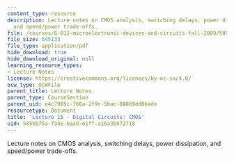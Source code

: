 ```yaml
---
content_type: resource
description: Lecture notes on CMOS analysis, switching delays, power dissipation,
  and speed/power trade-offs.
file: /courses/6-012-microelectronic-devices-and-circuits-fall-2009/585bb75af34ebaad61ffa16a3b972718_MIT6_012F09_lec15.pdf
file_size: 545133
file_type: application/pdf
hide_download: true
hide_download_original: null
learning_resource_types:
- Lecture Notes
license: https://creativecommons.org/licenses/by-nc-sa/4.0/
ocw_type: OCWFile
parent_title: Lecture Notes
parent_type: CourseSection
parent_uid: e4c7985c-766a-2f9c-5bac-08869dd8bade
resourcetype: Document
title: 'Lecture 15 - Digital Circuits: CMOS'
uid: 585bb75a-f34e-baad-61ff-a16a3b972718
---
```

Lecture notes on CMOS analysis, switching delays, power dissipation, and speed/power trade-offs.